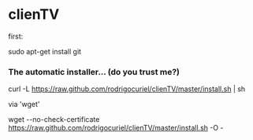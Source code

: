  clienTV
 =======

first:

sudo apt-get install git

<h3>The automatic installer… (do you trust me?)</h3>


curl -L https://raw.github.com/rodrigocuriel/clienTV/master/install.sh | sh

via 'wget'

wget --no-check-certificate https://raw.github.com/rodrigocuriel/clienTV/master/install.sh -O -